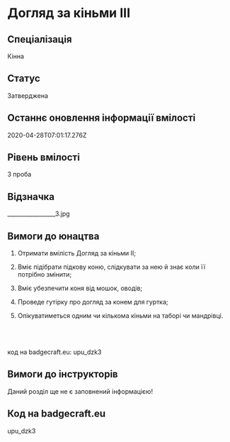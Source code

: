 # Догляд за кіньми III

## Спеціалізація

Кінна

## Статус

Затверджена

## Останнє оновлення інформації вмілості

2020-04-28T07:01:17.276Z

## Рівень вмілості

3 проба

## Відзначка

_________________3.jpg

## Вимоги до юнацтва

<div><ol><li><p>Отримати вмілість Догляд за кіньми ІІ;</p></li><li><p>Вміє підібрати підкову коню, слідкувати за нею й знає коли її потрібно змінити;</p></li><li><p>Вміє убезпечити коня від мошок, оводів;</p></li><li><p>Проведе гутірку про догляд за конем для гуртка;</p></li><li><p>Опікуватиметься одним чи кількома кіньми на таборі чи мандрівці.</p></li></ol><div><span><br><br><br></span>код на badgecraft.eu: upu_dzk3<br></div></div>

## Вимоги до інструкторів

Даний розділ ще не є заповнений інформацією!

## Код на badgecraft.eu

upu_dzk3